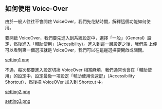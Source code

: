 如何使用 Voice-Over
-------------------

由於一般人往往不會開啟 VoiceOver，我們先花點時間，解釋這個功能如何使
用。

要開啟 VoiceOver，我們要先進入到系統設定中，選擇「一般」（General）設
定，然後進入「輔助使用」（Accesibility）。進入到這一層設定之後，我們馬
上便可以看到第一個選項就是 VoiceOver，我們可以在這邊選擇要開啟或關閉。

[setting1.png](setting1.png)

不過，每次都要進入設定切換 VoiceOver 相當麻煩，我們通常也會在「輔助使
用」的設定中，設定最後一項設定「輔助使用快速鍵」（Accessibility
Shortcut），然後把 VoiceOVer 加入到 Shortcut 中。

[setting2.png](setting2.png)

[setting3.png](setting3.png)
